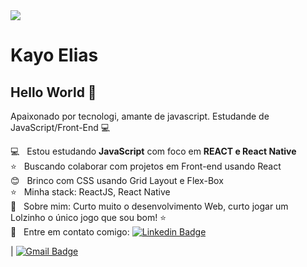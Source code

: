 <img width="auto" src="https://brainhub.eu/blog/wp-content/uploads/2019/04/why-react-js.png">


# Kayo Elias

## Hello World 👋
Apaixonado por tecnologi, amante de javascript.
Estudande de JavaScript/Front-End :computer:

 :computer:  &nbsp; Estou estudando **JavaScript** com foco em **REACT e React Native**
 <br/> :star: &nbsp; Buscando colaborar com projetos em Front-end usando React
 <br/> :blush: &nbsp; Brinco com CSS usando Grid Layout e Flex-Box
 <br/> :star: &nbsp; Minha stack: ReactJS, React Native 
 <br/> 💬  &nbsp; Sobre mim: Curto muito o desenvolvimento Web, curto jogar um Lolzinho o único jogo que sou bom! :star:
<br/> :email: &nbsp; Entre em contato comigo: [![Linkedin Badge](https://img.shields.io/badge/kayo-elias-blue?style=flat-square&logo=Linkedin&logoColor=white&link=https://kayo-elias-gonçalves-verdan-b56124199/)](https://www.linkedin.com/in/kayo-elias-gonçalves-verdan-b56124199/)
 

| 
[![Gmail Badge](https://img.shields.io/badge/-contatodevkayo@gmail.com-c14438?style=flat-square&logo=Gmail&logoColor=white&link=mailto:contatodevkayo@gmail.com)](mailto:contatodevkayo@gmail.com)
